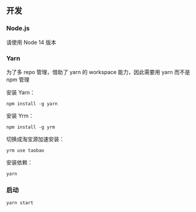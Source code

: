 ## 开发

### Node.js

请使用 Node 14 版本
### Yarn

为了多 repo 管理，借助了 yarn 的 workspace 能力，因此需要用 yarn 而不是 npm 管理

安装 Yarn：

`npm install -g yarn`

安装 Yrm：

`npm install -g yrm`

切换成淘宝源加速安装：

`yrm use taobao`

安装依赖：

`yarn`

### 启动

`yarn start`